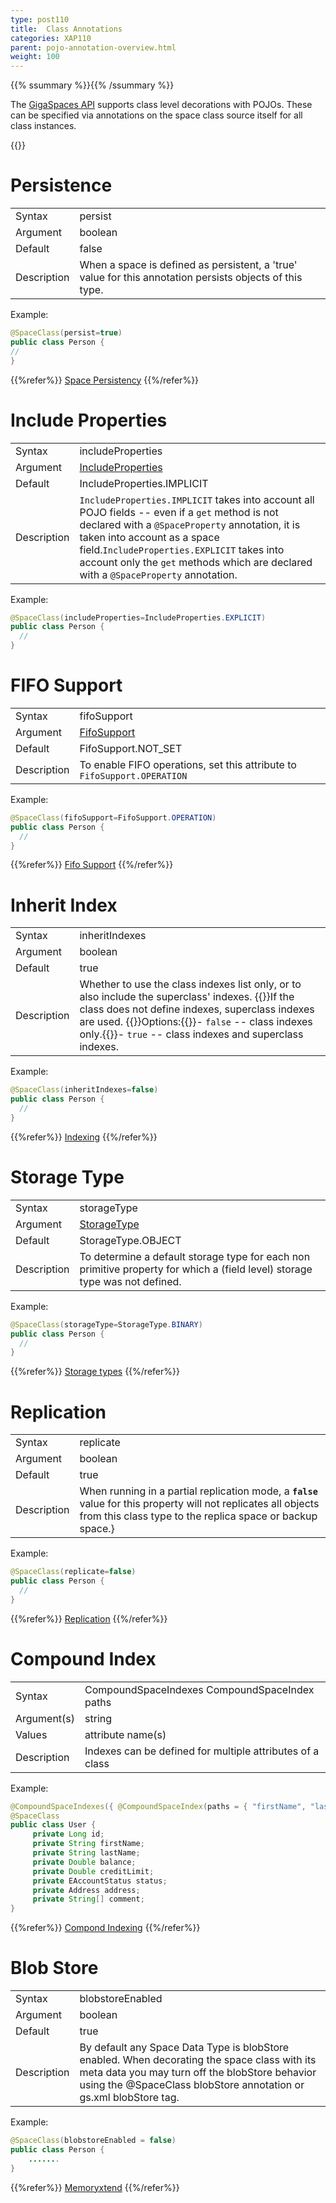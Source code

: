 ```yaml
---
type: post110
title:  Class Annotations
categories: XAP110
parent: pojo-annotation-overview.html
weight: 100
---
```


{{% ssummary %}}{{% /ssummary %}}



The [GigaSpaces API](./the-gigaspace-interface-overview.html) supports class level decorations with POJOs. These can be specified via annotations on the space class source itself  for all class instances.


{{<wbr>}}

# Persistence

| | |
|----|----|
|Syntax     | persist |
|Argument   | boolean          |
|Default    | false|
|Description| When a space is defined as persistent, a 'true' value for this annotation persists objects of this type. |

Example:


```java
@SpaceClass(persist=true)
public class Person {
//
}
```

{{%refer%}}
 [Space Persistency](./space-persistency.html)
 {{%/refer%}}


# Include Properties

| | |
|----|----|
|Syntax     | includeProperties|
|Argument   | [IncludeProperties](http://www.gigaspaces.com/docs/JavaDoc{{%currentversion%}}/com/gigaspaces/annotation/pojo/SpaceClass.IncludeProperties.html)      |
|Default    | IncludeProperties.IMPLICIT|
|Description| `IncludeProperties.IMPLICIT` takes into account all POJO fields -- even if a `get` method is not declared with a `@SpaceProperty` annotation, it is taken into account as a space field.`IncludeProperties.EXPLICIT` takes into account only the `get` methods which are declared with a `@SpaceProperty` annotation. |

Example:

```java
@SpaceClass(includeProperties=IncludeProperties.EXPLICIT)
public class Person {
  //
}
```


# FIFO Support

| | |
|----|----|
|Syntax     | fifoSupport |
|Argument   | [FifoSupport](http://www.gigaspaces.com/docs/JavaDoc{{%currentversion%}}/com/gigaspaces/annotation/pojo/FifoSupport"%}})|
|Default    | FifoSupport.NOT_SET|
|Description| To enable FIFO operations, set this attribute to `FifoSupport.OPERATION`|


Example:

```java
@SpaceClass(fifoSupport=FifoSupport.OPERATION)
public class Person {
  //
}
```

{{%refer%}}
[Fifo Support](./fifo-support.html)
{{%/refer%}}


# Inherit Index

| | |
|----|----|
|Syntax     | inheritIndexes |
|Argument   | boolean          |
|Default    | true|
|Description| Whether to use the class indexes list only, or to also include the superclass' indexes. {{<wbr>}}If the class does not define indexes, superclass indexes are used. {{<wbr>}}Options:{{<wbr>}}- `false` -- class indexes only.{{<wbr>}}- `true` -- class indexes and superclass indexes.|

Example:


```java
@SpaceClass(inheritIndexes=false)
public class Person {
  //
}
```

{{%refer%}}
[Indexing](./indexing.html)
{{%/refer%}}


# Storage Type

| | |
|----|----|
|Syntax     | storageType |
|Argument   | [StorageType](http://www.gigaspaces.com/docs/JavaDoc{{%currentversion%}}/com/gigaspaces/metadata/StorageType"%}})|
|Default    | StorageType.OBJECT |
|Description| To determine a default storage type for each non primitive property for which a (field level) storage type was not defined.|


Example:


```java
@SpaceClass(storageType=StorageType.BINARY)
public class Person {
  //
}
```

{{%refer%}}
[Storage types](./storage-types-controlling-serialization.html)
{{%/refer%}}


# Replication

| | |
|----|----|
|Syntax     | replicate |
|Argument   | boolean          |
|Default    | true|
|Description| When running in a partial replication mode, a **`false`** value for this property will not replicates all objects from this class type to the replica space or backup space.} |

Example:


```java
@SpaceClass(replicate=false)
public class Person {
  //
}
```



{{%refer%}}
[Replication]({{%currentadmurl%}}/replication.html)
{{%/refer%}}


# Compound Index

| | |
|----|----|
|Syntax     | CompoundSpaceIndexes CompoundSpaceIndex paths  |
|Argument(s)| string          |
|Values     | attribute name(s)   |
|Description| Indexes can be defined for multiple attributes of a class  |


Example:

```java
@CompoundSpaceIndexes({ @CompoundSpaceIndex(paths = { "firstName", "lastName" }) })
@SpaceClass
public class User {
     private Long id;
     private String firstName;
     private String lastName;
     private Double balance;
     private Double creditLimit;
     private EAccountStatus status;
     private Address address;
     private String[] comment;
}

```


{{%refer%}}
[Compond Indexing](./indexing-compound.html)
{{%/refer%}}



# Blob Store

| | |
|----|----|
|Syntax     | blobstoreEnabled  |
|Argument | boolean          |
|Default | true|
|Description| By default any Space Data Type is blobStore enabled. When decorating the space class with its meta data you may turn off the blobStore behavior using the @SpaceClass blobStore annotation or gs.xml blobStore tag.  |


Example:

```java
@SpaceClass(blobstoreEnabled = false)
public class Person {
    .......
}

```

{{%refer%}}
[Memoryxtend]({{%currentadmurl%}}/memoryxtend.html)
{{%/refer%}}


